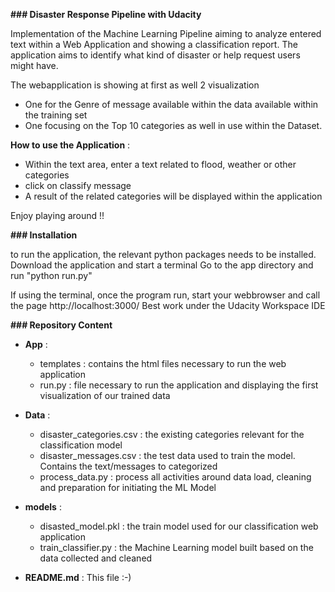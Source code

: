 __### Disaster Response Pipeline with Udacity__

Implementation of the Machine Learning Pipeline aiming to analyze entered text within a Web Application and showing a classification report.
The application aims to identify what kind of disaster or help request users might have.

The webapplication is showing at first as well 2 visualization 
- One for the Genre of message available within the data available within the training set
- One focusing on the Top 10 categories as well in use within the Dataset.

__How to use the Application__ :
- Within the text area, enter a text related to flood, weather or other categories
- click on classify message
- A result of the related categories will be displayed within the application

Enjoy playing around !!

__### Installation__

to run the application, the relevant python packages needs to be installed.
Download the application and start a terminal
Go to the app directory and run "python run.py"

If using the terminal, once the program run, start your webbrowser and call the page http://localhost:3000/
Best work under the Udacity Workspace IDE


__### Repository Content__

- __App__ :
    - templates : contains the html files necessary to run the web application
    - run.py : file necessary to run the application and displaying the first visualization of our trained data
- __Data__ :
    - disaster_categories.csv : the existing categories relevant for the classification model
    - disaster_messages.csv : the test data used to train the model. Contains the text/messages to categorized
    - process_data.py : process all activities around data load, cleaning and preparation for initiating the ML Model

- __models__ :
    - disasted_model.pkl : the train model used for our classification web application
    - train_classifier.py : the Machine Learning model built based on the data collected and cleaned

- __README.md__ : This file :-)

